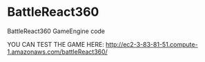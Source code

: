# BattleReact360
BattleReact360 GameEngine code

YOU CAN TEST THE GAME HERE: http://ec2-3-83-81-51.compute-1.amazonaws.com/battleReact360/
